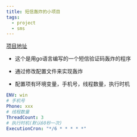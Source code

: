 ```yaml
---
title: 短信轰炸的小项目
tags:
  - project
  - sms
---
```

[项目地址](https://github.com/Ledgerbiggg/goSMSBoom)


* 这个是用go语言编写的一个短信验证码轰炸的程序

* 通过修改配置文件来实现轰炸

* 配置项有环境变量，手机号，线程数量，执行时机

```yml
ENV: win
# 手机号
Phone: xxx
# 线程数量
ThreadCount: 3
# 执行时机(默认60秒一次)
ExecutionCron: "*/6 * * * * *"
```


